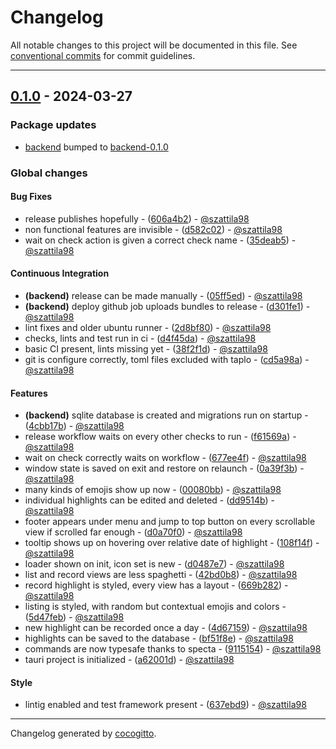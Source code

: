 # Changelog
All notable changes to this project will be documented in this file. See [conventional commits](https://www.conventionalcommits.org/) for commit guidelines.

- - -
## [0.1.0](https://github.com/szattila98/ups-and-downs/compare/751e68c4af7fc24cdd63dec33dacdc909095ecdc..0.1.0) - 2024-03-27
### Package updates
- [backend](src-tauri) bumped to [backend-0.1.0](https://github.com/szattila98/ups-and-downs/compare/751e68c4af7fc24cdd63dec33dacdc909095ecdc..backend-0.1.0)
### Global changes
#### Bug Fixes
- release publishes hopefully - ([606a4b2](https://github.com/szattila98/ups-and-downs/commit/606a4b25efdd58fbaad1a177485b618d6fa558f8)) - [@szattila98](https://github.com/szattila98)
- non functional features are invisible - ([d582c02](https://github.com/szattila98/ups-and-downs/commit/d582c02ad0461818e55bb65a3a436c51336185d6)) - [@szattila98](https://github.com/szattila98)
- wait on check action is given a correct check name - ([35deab5](https://github.com/szattila98/ups-and-downs/commit/35deab54de3074b273996ceabd3f484ac7b33de1)) - [@szattila98](https://github.com/szattila98)
#### Continuous Integration
- **(backend)** release can be made manually - ([05ff5ed](https://github.com/szattila98/ups-and-downs/commit/05ff5ed0e36779760bed1b5b5fc14387a8a6b643)) - [@szattila98](https://github.com/szattila98)
- **(backend)** deploy github job uploads bundles to release - ([d301fe1](https://github.com/szattila98/ups-and-downs/commit/d301fe172a5aad7cb91debd232b3ad8ecd03b78d)) - [@szattila98](https://github.com/szattila98)
- lint fixes and older ubuntu runner - ([2d8bf80](https://github.com/szattila98/ups-and-downs/commit/2d8bf808277013781e14b40bfc4bdefbc0b19940)) - [@szattila98](https://github.com/szattila98)
- checks, lints and test run in ci - ([d4f45da](https://github.com/szattila98/ups-and-downs/commit/d4f45daaf7245d8658fd5d65239a32813a180d1f)) - [@szattila98](https://github.com/szattila98)
- basic CI present, lints missing yet - ([38f2f1d](https://github.com/szattila98/ups-and-downs/commit/38f2f1d89c4feca868aa055eac9d3fff8c267218)) - [@szattila98](https://github.com/szattila98)
- git is configure correctly, toml files excluded with taplo - ([cd5a98a](https://github.com/szattila98/ups-and-downs/commit/cd5a98a6043e128a2d6ca5fdca9c266b9b0fb0ac)) - [@szattila98](https://github.com/szattila98)
#### Features
- **(backend)** sqlite database is created and migrations run on startup - ([4cbb17b](https://github.com/szattila98/ups-and-downs/commit/4cbb17b9569744032804359c8a7d40ce34b1a61f)) - [@szattila98](https://github.com/szattila98)
- release workflow waits on every other checks to run - ([f61569a](https://github.com/szattila98/ups-and-downs/commit/f61569a9131e7cf41d30254b9cdfea5cddda8583)) - [@szattila98](https://github.com/szattila98)
- wait on check correctly waits on workflow - ([677ee4f](https://github.com/szattila98/ups-and-downs/commit/677ee4f652533a72f92c5793967c29f9f358412f)) - [@szattila98](https://github.com/szattila98)
- window state is saved on exit and restore on relaunch - ([0a39f3b](https://github.com/szattila98/ups-and-downs/commit/0a39f3b099dcbf31a06814a9620d033883e2a0fb)) - [@szattila98](https://github.com/szattila98)
- many kinds of emojis show up now - ([00080bb](https://github.com/szattila98/ups-and-downs/commit/00080bbb8d02789837c7e3192b77f973a7a84008)) - [@szattila98](https://github.com/szattila98)
- individual highlights can be edited and deleted - ([dd9514b](https://github.com/szattila98/ups-and-downs/commit/dd9514ba2a72f0407133177534c1247f58cfd83f)) - [@szattila98](https://github.com/szattila98)
- footer appears under menu and jump to top button on every scrollable view if scrolled far enough - ([d0a70f0](https://github.com/szattila98/ups-and-downs/commit/d0a70f0d069df7950fa2061ce1e6b0ab682c40bf)) - [@szattila98](https://github.com/szattila98)
- tooltip shows up on hovering over relative date of highlight - ([108f14f](https://github.com/szattila98/ups-and-downs/commit/108f14fba93451aa37cf7b73733b6e81a0e04609)) - [@szattila98](https://github.com/szattila98)
- loader shown on init, icon set is new - ([d0487e7](https://github.com/szattila98/ups-and-downs/commit/d0487e75329d5bb59d6c26090963f07e809ab832)) - [@szattila98](https://github.com/szattila98)
- list and record views are less spaghetti - ([42bd0b8](https://github.com/szattila98/ups-and-downs/commit/42bd0b8d8725064cd22a27424ae266f9e6aab4e3)) - [@szattila98](https://github.com/szattila98)
- record highlight is styled, every view has a layout - ([669b282](https://github.com/szattila98/ups-and-downs/commit/669b282ffce03398ed248e40ba1e700fa62e2d94)) - [@szattila98](https://github.com/szattila98)
- listing is styled, with random but contextual emojis and colors - ([5d47feb](https://github.com/szattila98/ups-and-downs/commit/5d47feb67360b7dddfadd7ae68a51dca6393579c)) - [@szattila98](https://github.com/szattila98)
- new highlight can be recorded once a day - ([4d67159](https://github.com/szattila98/ups-and-downs/commit/4d67159c8e11e41e42cc4c325ab15758e1d65c1f)) - [@szattila98](https://github.com/szattila98)
- highlights can be saved to the database - ([bf51f8e](https://github.com/szattila98/ups-and-downs/commit/bf51f8ee6720cfae6f54327a2bcd1c22c04299c8)) - [@szattila98](https://github.com/szattila98)
- commands are now typesafe thanks to specta - ([9115154](https://github.com/szattila98/ups-and-downs/commit/9115154e35b638f9d1cc543f2abb9574540d7261)) - [@szattila98](https://github.com/szattila98)
- tauri project is initialized - ([a62001d](https://github.com/szattila98/ups-and-downs/commit/a62001dad95bc1fbca67be1a443b777053c662e9)) - [@szattila98](https://github.com/szattila98)
#### Style
- lintig enabled and test framework present - ([637ebd9](https://github.com/szattila98/ups-and-downs/commit/637ebd921d33a177b56505f48edfe521acf7f6ed)) - [@szattila98](https://github.com/szattila98)

- - -

Changelog generated by [cocogitto](https://github.com/cocogitto/cocogitto).
